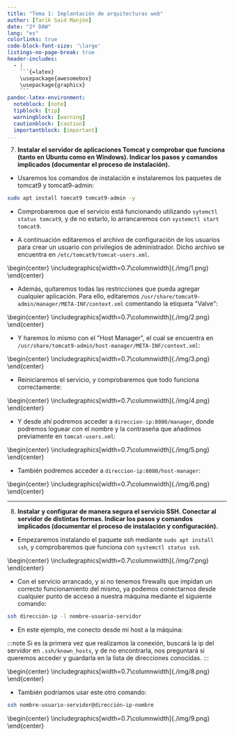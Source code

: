 ```yaml
---
title: "Tema 1: Implantación de arquitecturas web"
author: [Tarik Said Manjón]
date: "2º DAW"
lang: "es"
colorlinks: true
code-block-font-size: '\large'
listings-no-page-break: true
header-includes:
  - |
    ```{=latex}
    \usepackage{awesomebox}
    \usepackage{graphicx}
    ```
pandoc-latex-environment:
  noteblock: [note]
  tipblock: [tip]
  warningblock: [warning]
  cautionblock: [caution]
  importantblock: [important]
...
```


7. **Instalar el servidor de aplicaciones Tomcat y comprobar que funciona (tanto en Ubuntu como en Windows). Indicar los pasos y comandos implicados (documentar el proceso de instalación).**

- Usaremos los comandos de instalación e instalaremos los paquetes de tomcat9 y tomcat9-admin:

```bash
sudo apt install tomcat9 tomcat9-admin -y
```

- Comprobaremos que el servicio está funcionando utilizando `sytemctl status tomcat9`, y de no estarlo, lo arrancaremos con `systemctl start tomcat9`.

- A continuación editaremos el archivo de configuración de los usuarios para crear un usuario con privilegios de administrador. Dicho archivo se encuentra en `/etc/tomcat9/tomcat-users.xml`.

\begin{center}
\includegraphics[width=0.7\columnwidth]{./img/1.png}
\end{center}

- Además, quitaremos todas las restricciones que pueda agregar cualquier aplicación. Para ello, editaremos `/usr/share/tomcat9-admin/manager/META-INF/context.xml` comentando la etiqueta "Valve":

\begin{center}
\includegraphics[width=0.7\columnwidth]{./img/2.png}
\end{center}

- Y haremos lo mismo con el "Host Manager", el cual se encuentra en `/usr/share/tomcat9-admin/host-manager/META-INF/context.xml`:

\begin{center}
\includegraphics[width=0.7\columnwidth]{./img/3.png}
\end{center}

- Reiniciaremos el servicio, y comprobaremos que todo funciona correctamente:

\begin{center}
\includegraphics[width=0.7\columnwidth]{./img/4.png}
\end{center}

- Y desde ahí podremos acceder a `direccion-ip:8080/manager`, donde podremos loguear con el nombre y la contraseña que añadimos previamente en `tomcat-users.xml`:

\begin{center}
\includegraphics[width=0.7\columnwidth]{./img/5.png}
\end{center}

- También podremos acceder a `direccion-ip:8080/host-manager`:

\begin{center}
\includegraphics[width=0.7\columnwidth]{./img/6.png}
\end{center}

---

8. **Instalar y configurar de manera segura el servicio SSH. Conectar al servidor de distintas formas. Indicar los pasos y comandos implicados (documentar el proceso de instalación y configuración).**

- Empezaremos instalando el paquete ssh mediante `sudo apt install ssh`, y comprobaremos que funciona con `systemctl status ssh`.

\begin{center}
\includegraphics[width=0.7\columnwidth]{./img/7.png}
\end{center}

- Con el servicio arrancado, y si no tenemos firewalls que impidan un correcto funcionamiento del mismo, ya podemos conectarnos desde cualquier punto de acceso a nuestra máquina mediante el siguiente comando:

```bash
ssh dirección-ip -l nombre-usuario-servidor
```

- En este ejemplo, me conecto desde mi host a la máquina:

:::note
Si es la primera vez que realizamos la conexión, buscará la ip del servidor en `.ssh/known_hosts`, y de no encontrarla, nos preguntará si queremos acceder y guardarla en la lista de direcciones conocidas.
:::

\begin{center}
\includegraphics[width=0.7\columnwidth]{./img/8.png}
\end{center}

- También podríamos usar este otro comando:

```bash
ssh nombre-usuario-servidor@dirección-ip-nombre
```

\begin{center}
\includegraphics[width=0.7\columnwidth]{./img/9.png}
\end{center}
